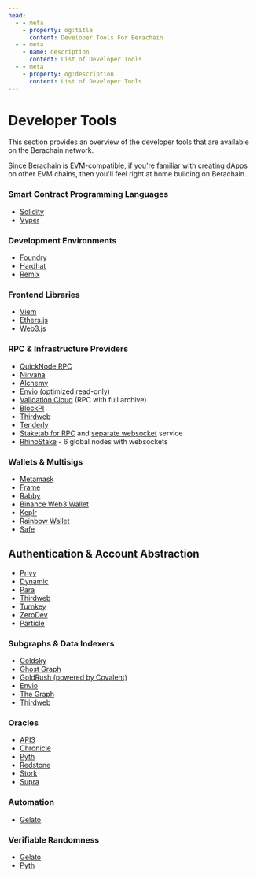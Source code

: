 ```yaml
---
head:
  - - meta
    - property: og:title
      content: Developer Tools For Berachain
  - - meta
    - name: description
      content: List of Developer Tools
  - - meta
    - property: og:description
      content: List of Developer Tools
---
```


<script setup>
  import config from '@berachain/config/constants.json';
</script>

# Developer Tools

This section provides an overview of the developer tools that are available on the Berachain network.

Since Berachain is EVM-compatible, if you're familiar with creating dApps on other EVM chains, then you'll feel right at home building on Berachain.

### Smart Contract Programming Languages

- [Solidity](https://docs.soliditylang.org/en/v0.8.20/)
- [Vyper](https://docs.vyperlang.org/en/stable/)

### Development Environments

- [Foundry](https://github.com/foundry-rs/foundry)
- [Hardhat](https://hardhat.org/)
- [Remix](https://remix.ethereum.org/)

### Frontend Libraries

- [Viem](https://viem.sh)
- [Ethers.js](https://docs.ethers.org/v5/)
- [Web3.js](https://web3js.readthedocs.io/en/v1.10.0/)

### RPC & Infrastructure Providers

- [QuickNode RPC](https://quicknode.notion.site/QuickNode-Benefits-for-Berachain-Developers-175d54ec5d644f598fde797633add2c1?pvs=4)
- [Nirvana](https://nirvanalabs.io/nodes/berachain)
- [Alchemy](https://docs.alchemy.com/reference/berachain-api-quickstart)
- [Envio](https://envio.dev) (optimized read-only)
- [Validation Cloud](https://www.validationcloud.io/berachain-rpc) (RPC with full archive)
- [BlockPI](https://blockpi.io/)
- [Thirdweb](https://thirdweb.com/chainlist)
- [Tenderly](https://dashboard.tenderly.co/)
- [Staketab for RPC](https://bera-evm-rpc.staketab.org:443) and [separate websocket](wss://bera-evm-ws.staketab.org:443) service
- [RhinoStake](https://rhinostake.com/resources/berachain-apis) - 6 global nodes with websockets

### Wallets & Multisigs

- [Metamask](https://metamask.io/)
- [Frame](https://frame.sh/)
- [Rabby](https://rabby.io/)
- [Binance Web3 Wallet](https://www.binance.com/en/web3wallet)
- [Keplr](https://keplr.app/)
- [Rainbow Wallet](https://rainbow.me/en/)
- [Safe](https://safe.berachain.com/welcome)

## Authentication & Account Abstraction

- [Privy](https://www.privy.io/)
- [Dynamic](https://www.dynamic.xyz/)
- [Para](https://getpara.com)
- [Thirdweb](https://thirdweb.com/explore/smart-wallet)
- [Turnkey](https://www.turnkey.com/)
- [ZeroDev](https://zerodev.app/)
- [Particle](https://particle.network/)

### Subgraphs & Data Indexers

- [Goldsky](https://docs.goldsky.com/chains/berachain)
- [Ghost Graph](https://ghostgraph.xyz)
- [GoldRush (powered by Covalent)](https://goldrush.dev/docs/networks/berachain-testnet/)
- [Envio](https://envio.dev)
- [The Graph](https://thegraph.com/)
- [Thirdweb](https://thirdweb.com/insight?ref=blog.thirdweb.com)

### Oracles

- [API3](https://api3.org)
- [Chronicle](https://chroniclelabs.org/)
- [Pyth](https://pyth.network/)
- [Redstone](https://docs.redstone.finance/docs/introduction)
- [Stork](https://www.stork.network)
- [Supra](https://supra.com)

### Automation

- [Gelato](https://www.gelato.network/web3-functions)

### Verifiable Randomness

- [Gelato](https://app.gelato.network/vrf)
- [Pyth](https://docs.pyth.network/entropy)
